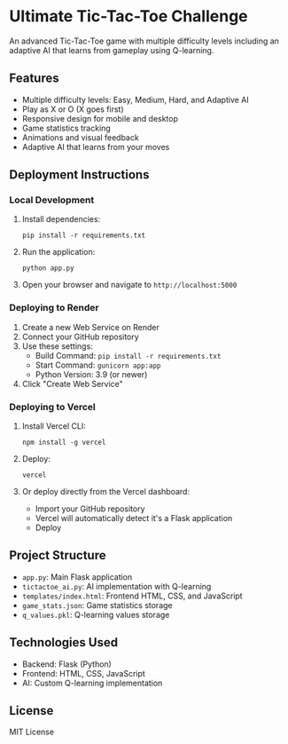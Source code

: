 # Ultimate Tic-Tac-Toe Challenge

An advanced Tic-Tac-Toe game with multiple difficulty levels including an adaptive AI that learns from gameplay using Q-learning.

## Features

- Multiple difficulty levels: Easy, Medium, Hard, and Adaptive AI
- Play as X or O (X goes first)
- Responsive design for mobile and desktop
- Game statistics tracking
- Animations and visual feedback
- Adaptive AI that learns from your moves

## Deployment Instructions

### Local Development

1. Install dependencies:
   ```
   pip install -r requirements.txt
   ```

2. Run the application:
   ```
   python app.py
   ```

3. Open your browser and navigate to `http://localhost:5000`

### Deploying to Render

1. Create a new Web Service on Render
2. Connect your GitHub repository
3. Use these settings:
   - Build Command: `pip install -r requirements.txt`
   - Start Command: `gunicorn app:app`
   - Python Version: 3.9 (or newer)
4. Click "Create Web Service"

### Deploying to Vercel

1. Install Vercel CLI:
   ```
   npm install -g vercel
   ```

2. Deploy:
   ```
   vercel
   ```

3. Or deploy directly from the Vercel dashboard:
   - Import your GitHub repository
   - Vercel will automatically detect it's a Flask application
   - Deploy

## Project Structure

- `app.py`: Main Flask application
- `tictactoe_ai.py`: AI implementation with Q-learning
- `templates/index.html`: Frontend HTML, CSS, and JavaScript
- `game_stats.json`: Game statistics storage
- `q_values.pkl`: Q-learning values storage

## Technologies Used

- Backend: Flask (Python)
- Frontend: HTML, CSS, JavaScript
- AI: Custom Q-learning implementation

## License

MIT License